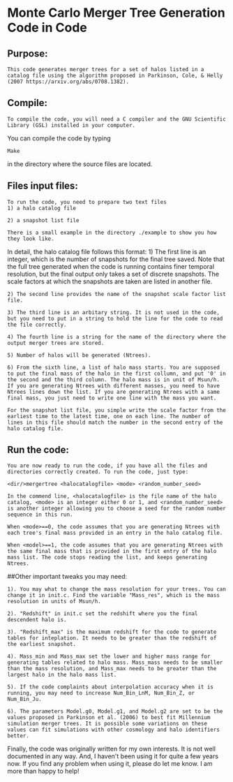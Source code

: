 # Monte Carlo Merger Tree Generation Code in Code
## Purpose:
    This code generates merger trees for a set of halos listed in a catalog file using the algorithm proposed in Parkinson, Cole, & Helly (2007 https://arxiv.org/abs/0708.1382). 
    
## Compile:
    To compile the code, you will need a C compiler and the GNU Scientific Library (GSL) installed in your computer. 
You can compile the code by typing

	Make

in the directory where the source files are located. 

## Files input files:
    To run the code, you need to prepare two text files
	1) a halo catalog file

	2) a snapshot list file

    There is a small example in the directory ./example to show you how they look like. 
In detail, the halo catalog file follows this format:
	1) The first line is an integer, which is the number of snapshots for the final tree saved. Note that the full tree generated when the code is running contains finer temporal resolution, but the final output only takes a set of discrete snapshots. The scale factors at which the snapshots are taken are listed in another file. 
	
    2) The second line provides the name of the snapshot scale factor list file. 
	
    3) The third line is an arbitary string. It is not used in the code, but you need to put in a string to hold the line for the code to read the file correctly. 
	
    4) The fourth line is a string for the name of the directory where the output merger trees are stored. 
	
    5) Number of halos will be generated (Ntrees). 
	
    6) From the sixth line, a list of halo mass starts. You are supposed to put the final mass of the halo in the first collumn, and put '0' in the second and the third column. The halo mass is in unit of Msun/h. If you are generating Ntrees with different masses, you need to have Ntrees lines down the list. If you are generating Ntrees with a same final mass, you just need to write one line with the mass you want. 

    For the snapshot list file, you simple write the scale factor from the earliest time to the latest time, one on each line. The number of lines in this file should match the number in the second entry of the halo catalog file. 

## Run the code:
    You are now ready to run the code, if you have all the files and directories correctly created. To run the code, just type:

	<dir/>mergertree <halocatalogfile> <mode> <random_number_seed>

    In the commend line, <halocatalogfile> is the file name of the halo catalog, <mode> is an integer either 0 or 1, and <random_number_seed> is another integer allowing you to choose a seed for the random number sequence in this run. 

    When <mode>==0, the code assumes that you are generating Ntrees with each tree's final mass provided in an entry in the halo catalog file. 
    
    When <model>==1, the code assumes that you are generating Ntrees with the same final mass that is provided in the first entry of the halo mass list. The code stops reading the list, and keeps generating Ntrees. 

##Other important tweaks you may need:

	1). You may what to change the mass resolution for your trees. You can change it in init.c. Find the variable "Mass_res", which is the mass resolution in units of Msun/h. 
	
    2). "Redshift" in init.c set the redshift where you the final descendent halo is. 
	
    3). "Redshift_max" is the maximum redshift for the code to generate tables for inteplation. It needs to be greater than the redshift of the earliest snapshot. 
	
    4). Mass_min and Mass_max set the lower and higher mass range for generating tables related to halo mass. Mass_mass needs to be smaller than the mass resolution, and Mass_max needs to be greater than the largest halo in the halo mass list. 
	
    5). If the code complaints about interpolation accuracy when it is running, you may need to increase Num_Bin_LnM, Num_Bin_Z, or Num_Bin_Ju. 
	
    6). The parameters Model.g0, Model.g1, and Model.g2 are set to be the values proposed in Parkinson et al. (2006) to best fit Millennium simulation merger trees. It is possible some variations on these values can fit simulations with other cosmology and halo identifiers better. 

Finally, the code was originally written for my own interests. It is not well documented in any way. And, I haven't been using it for quite a few years now. If you find any problem when using it, please do let me know. I am more than happy to help!
